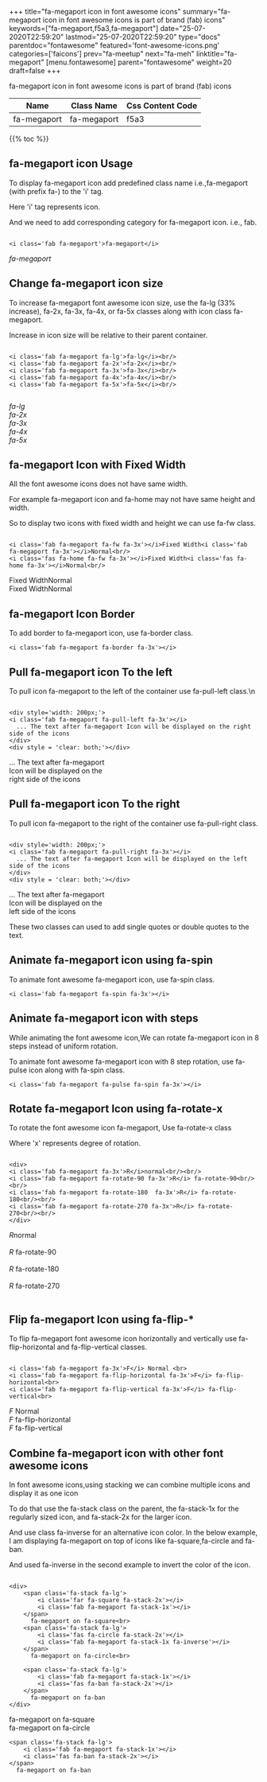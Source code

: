 +++
title="fa-megaport icon in font awesome icons"
summary="fa-megaport icon in font awesome icons is part of brand (fab) icons"
keywords=["fa-megaport,f5a3,fa-megaport"]
date="25-07-2020T22:59:20"
lastmod="25-07-2020T22:59:20"
type="docs"
parentdoc="fontawesome"
featured='font-awesome-icons.png'
categories=['faicons']
prev="fa-meetup"
next="fa-meh"
linktitle="fa-megaport"
[menu.fontawesome]
parent="fontawesome"
weight=20
draft=false
+++


fa-megaport icon in font awesome icons is part of brand (fab) icons

<div class='table-responsive'><table class='table'><thead><tr><th>Name</th><th>Class Name</th><th>Css Content Code</th></tr></thead><tbody><tr><td>fa-megaport</td><td>fa-megaport</td><td>f5a3</td></tr></tbody></table></div>


{{% toc %}}


## fa-megaport icon Usage

To display fa-megaport icon add predefined class name i.e.,fa-megaport (with prefix fa-) to the 'i' tag.

Here 'i' tag represents icon.

And we need to add corresponding category for fa-megaport icon. i.e., fab.


```

<i class='fab fa-megaport'>fa-megaport</i>
```

<i class='fab fa-megaport'>fa-megaport</i>




## Change fa-megaport icon size
To increase fa-megaport font awesome icon size, use the fa-lg (33% increase), fa-2x, fa-3x, fa-4x, or fa-5x classes along with icon class fa-megaport.

Increase in icon size will be relative to their parent container. 

```

<i class='fab fa-megaport fa-lg'>fa-lg</i><br/>
<i class='fab fa-megaport fa-2x'>fa-2x</i><br/>
<i class='fab fa-megaport fa-3x'>fa-3x</i><br/>
<i class='fab fa-megaport fa-4x'>fa-4x</i><br/>
<i class='fab fa-megaport fa-5x'>fa-5x</i><br/>
            
```

<i class='fab fa-megaport fa-lg'>fa-lg</i><br/>
<i class='fab fa-megaport fa-2x'>fa-2x</i><br/>
<i class='fab fa-megaport fa-3x'>fa-3x</i><br/>
<i class='fab fa-megaport fa-4x'>fa-4x</i><br/>
<i class='fab fa-megaport fa-5x'>fa-5x</i><br/>
            



## fa-megaport Icon with Fixed Width 

All the font awesome icons does not have same width.

For example fa-megaport icon and fa-home may not have same height and width.

So to display two icons with fixed width and height we can use fa-fw class.


```

<i class='fab fa-megaport fa-fw fa-3x'></i>Fixed Width<i class='fab fa-megaport fa-3x'></i>Normal<br/>
<i class='fas fa-home fa-fw fa-3x'></i>Fixed Width<i class='fas fa-home fa-3x'></i>Normal<br/>
```

<i class='fab fa-megaport fa-fw fa-3x'></i>Fixed Width<i class='fab fa-megaport fa-3x'></i>Normal<br/>
<i class='fas fa-home fa-fw fa-3x'></i>Fixed Width<i class='fas fa-home fa-3x'></i>Normal<br/>



## fa-megaport Icon Border 

To add border to fa-megaport icon, use fa-border class.


```
<i class='fab fa-megaport fa-border fa-3x'></i>

```
<i class='fab fa-megaport fa-border fa-3x'></i>





## Pull fa-megaport icon To the left

To pull icon fa-megaport to the left of the container use fa-pull-left class.\n

```

<div style='width: 200px;'>
<i class='fab fa-megaport fa-pull-left fa-3x'></i>
  ... The text after fa-megaport Icon will be displayed on the right side of the icons
</div>
<div style = 'clear: both;'></div>
```

<div style='width: 200px;'>
<i class='fab fa-megaport fa-pull-left fa-3x'></i>
  ... The text after fa-megaport Icon will be displayed on the right side of the icons
</div>
<div style = 'clear: both;'></div>




## Pull fa-megaport icon To the right
To pull icon fa-megaport to the right of the container use fa-pull-right class.

```

<div style='width: 200px;'>
<i class='fab fa-megaport fa-pull-right fa-3x'></i>
  ... The text after fa-megaport Icon will be displayed on the left side of the icons
</div>
<div style = 'clear: both;'></div>
```

<div style='width: 200px;'>
<i class='fab fa-megaport fa-pull-right fa-3x'></i>
  ... The text after fa-megaport Icon will be displayed on the left side of the icons
</div>
<div style = 'clear: both;'></div>

These two classes can used to add single quotes or double quotes to the text.


## Animate fa-megaport icon using fa-spin
To animate font awesome fa-megaport icon, use fa-spin class.

```
<i class='fab fa-megaport fa-spin fa-3x'></i>
```
<i class='fab fa-megaport fa-spin fa-3x'></i>




## Animate fa-megaport icon with steps
While animating the font awesome icon,We can rotate fa-megaport icon in 8 steps instead of uniform rotation.

To animate font awesome fa-megaport icon with 8 step rotation, use fa-pulse icon along with fa-spin class.


```
<i class='fab fa-megaport fa-pulse fa-spin fa-3x'></i>

```
<i class='fab fa-megaport fa-pulse fa-spin fa-3x'></i>





## Rotate fa-megaport Icon using fa-rotate-x
To rotate the font awesome icon fa-megaport, Use fa-rotate-x class

Where 'x' represents degree of rotation.


```

<div>
<i class='fab fa-megaport fa-3x'>R</i>normal<br/><br/>
<i class='fab fa-megaport fa-rotate-90 fa-3x'>R</i> fa-rotate-90<br/><br/> 
<i class='fab fa-megaport fa-rotate-180  fa-3x'>R</i> fa-rotate-180<br/><br/> 
<i class='fab fa-megaport fa-rotate-270 fa-3x'>R</i> fa-rotate-270<br/><br/>
</div>
```

<div>
<i class='fab fa-megaport fa-3x'>R</i>normal<br/><br/>
<i class='fab fa-megaport fa-rotate-90 fa-3x'>R</i> fa-rotate-90<br/><br/> 
<i class='fab fa-megaport fa-rotate-180  fa-3x'>R</i> fa-rotate-180<br/><br/> 
<i class='fab fa-megaport fa-rotate-270 fa-3x'>R</i> fa-rotate-270<br/><br/>
</div>




## Flip fa-megaport Icon using fa-flip-*
To flip fa-megaport font awesome icon horizontally and vertically use fa-flip-horizontal and fa-flip-vertical classes. 

```

<i class='fab fa-megaport fa-3x'>F</i> Normal <br>
<i class='fab fa-megaport fa-flip-horizontal fa-3x'>F</i> fa-flip-horizontal<br>
<i class='fab fa-megaport fa-flip-vertical fa-3x'>F</i> fa-flip-vertical<br>
```

<i class='fab fa-megaport fa-3x'>F</i> Normal <br>
<i class='fab fa-megaport fa-flip-horizontal fa-3x'>F</i> fa-flip-horizontal<br>
<i class='fab fa-megaport fa-flip-vertical fa-3x'>F</i> fa-flip-vertical<br>




## Combine fa-megaport icon with other font awesome icons
In font awesome icons,using stacking we can combine multiple icons and display it as one icon 

To do that use the fa-stack class on the parent, the fa-stack-1x for the regularly sized icon, and fa-stack-2x for the larger icon.

And use class fa-inverse for an alternative icon color. 
In the below example, I am displaying fa-megaport on top of icons like fa-square,fa-circle and fa-ban.

And used fa-inverse in the second example to invert the color of the icon.

```

<div>
    <span class='fa-stack fa-lg'>
        <i class='far fa-square fa-stack-2x'></i>
        <i class='fab fa-megaport fa-stack-1x'></i>
    </span>
      fa-megaport on fa-square<br>
    <span class='fa-stack fa-lg'>
        <i class='fas fa-circle fa-stack-2x'></i>
        <i class='fab fa-megaport fa-stack-1x fa-inverse'></i>
    </span>
      fa-megaport on fa-circle<br>

    <span class='fa-stack fa-lg'>
        <i class='fab fa-megaport fa-stack-1x'></i>
        <i class='fas fa-ban fa-stack-2x'></i>
    </span>
      fa-megaport on fa-ban
</div>
```

<div>
    <span class='fa-stack fa-lg'>
        <i class='far fa-square fa-stack-2x'></i>
        <i class='fab fa-megaport fa-stack-1x'></i>
    </span>
      fa-megaport on fa-square<br>
    <span class='fa-stack fa-lg'>
        <i class='fas fa-circle fa-stack-2x'></i>
        <i class='fab fa-megaport fa-stack-1x fa-inverse'></i>
    </span>
      fa-megaport on fa-circle<br>

    <span class='fa-stack fa-lg'>
        <i class='fab fa-megaport fa-stack-1x'></i>
        <i class='fas fa-ban fa-stack-2x'></i>
    </span>
      fa-megaport on fa-ban
</div>






